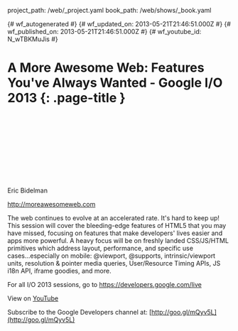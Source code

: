 project_path: /web/_project.yaml
book_path: /web/shows/_book.yaml

{# wf_autogenerated #}
{# wf_updated_on: 2013-05-21T21:46:51.000Z #}
{# wf_published_on: 2013-05-21T21:46:51.000Z #}
{# wf_youtube_id: N_wTBKMuJis #}

# A More Awesome Web: Features You&#x27;ve Always Wanted - Google I/O 2013 {: .page-title }


<div class="video-wrapper">
  <iframe class="devsite-embedded-youtube-video" data-video-id="N_wTBKMuJis"
          data-autohide="1" data-showinfo="0" frameborder="0" allowfullscreen>
  </iframe>
</div>

Eric Bidelman 

http://moreawesomeweb.com

The web continues to evolve at an accelerated rate. It&#x27;s hard to keep up! This session will cover the bleeding-edge features of HTML5 that you may have missed, focusing on features that make developers&#x27; lives easier and apps more powerful. A heavy focus will be on freshly landed CSS/JS/HTML primitives which address layout, performance, and specific use cases...especially on mobile: @viewport, @supports, intrinsic/viewport units, resolution &amp; pointer media queries, User/Resource Timing APIs, JS i18n API, iframe goodies, and more.

For all I/O 2013 sessions, go to https://developers.google.com/live

View on [YouTube](https://youtu.be/N_wTBKMuJis)

Subscribe to the Google Developers channel at: [http://goo.gl/mQyv5L](http://goo.gl/mQyv5L)
